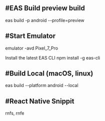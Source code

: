 ## #EAS Build preview build

eas build -p android --profile=preview

## #Start Emulator

emulator -avd Pixel_7_Pro

Install the latest EAS CLI
npm install -g eas-cli

## #Build Local (macOS, linux)

eas build --platform android --local

## #React Native Snippit

rnfs, rnfe
